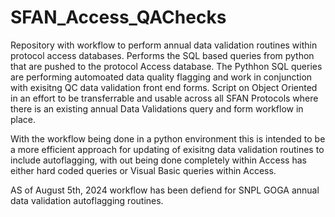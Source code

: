 # SFAN_Access_QAChecks
Repository with workflow to perform annual data validation routines within protocol access databases.  Performs the SQL based queries from python that are pushed to the protocol Access database.  The Pythhon SQL queries are performing automoated data quality flagging and work in conjunction with exisitng QC data validation front end forms.  Script on Object Oriented in an effort to be transferrable and usable across all SFAN Protocols where there is an existing annual Data Validations query and form workflow in place.  

With the workflow being done in a python environment this is intended to be a more efficient approach for updating of exisitng data validation routines to include autoflagging, with out being done completely within Access has either hard coded queries or Visual Basic queries within Access.


AS of August 5th, 2024 workflow has been defiend for SNPL GOGA annual data validation autoflagging routines.  
